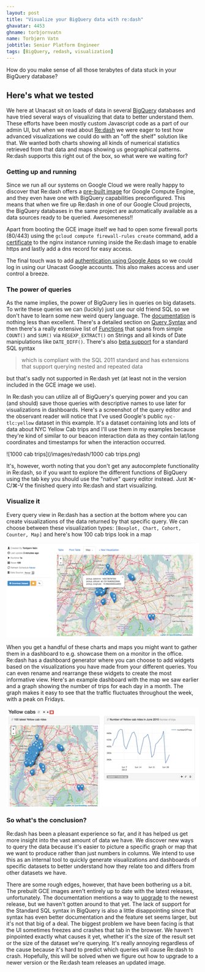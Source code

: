 ```yaml
---
layout: post
title: "Visualize your BigQuery data with re:dash"
ghavatar: 4453
ghname: torbjornvatn
name: Torbjørn Vatn
jobtitle: Senior Platform Engineer
tags: [BigQuery, redash, visualization]
---
```


<div class="message">
  How do you make sense of all those terabytes of data stuck in your BigQuery database?
</div>

## Here's what we tested

We here at Unacast sit on loads of data in several [BigQuery](https://cloud.google.com/bigquery/?utm_source=google&utm_medium=cpc&utm_campaign=2015-q1-cloud-emea-bigdata-bkws-freetrial-en&gclid=CLeD4dyo8c0CFYL4cgodLGMG1A) databases and have tried several ways of visualizing that data to better understand them. These efforts have been mostly custom Javascript code as a part of our admin UI, but when we read about [Re:dash](https://redash.io/) we were eager to test how advanced visualizations we could do with an "off the shelf" solution like that. We wanted both charts showing all kinds of numerical statistics retrieved from that data and maps showing us geographical patterns. Re:dash supports this right out of the box, so what were we waiting for?

### Getting up and running

Since we run all our systems on Google Cloud we were really happy to discover that Re:dash offers a [pre-built image](http://docs.redash.io/en/latest/setup.html#google-compute-engine) for Google Compute Engine, and they even have one with BigQuery capabilities preconfigured. This means that when we fire up Re:dash in one of our Google Cloud projects, the BigQuery databases in the same project are automatically available as a data sources ready to be queried. Awesomeness!!

Apart from booting the GCE image itself we had to open some firewall ports (80/443) using the `gcloud compute firewall-rules create` command, add a [certificate](http://docs.redash.io/en/latest/misc/ssl.html) to the nginx instance running inside the Re:dash image to enable https and lastly add a dns record for easy access.

The final touch was to add [authentication using Google Apps](http://docs.redash.io/en/latest/setup.html#users-google-authentication-setup) so we could log in using our Unacast Google accounts. This also makes access and user control a breeze.

### The power of queries

As the name implies, the power of BigQuery lies in queries on big datasets. To write these queries we can (luckily) just use our old friend SQL so we don't have to learn some new weird query language. The [documentation](https://cloud.google.com/bigquery/query-reference/) is nothing less than excellent. There's a detailed section on [Query Syntax](https://cloud.google.com/bigquery/query-reference#select-syntax) and then there's a really extensive list of [Functions](https://cloud.google.com/bigquery/query-reference#syntax-aggfunctions) that spans from simple `COUNT()` and `SUM()` via `REGEXP_EXTRACT()` on Strings and all kinds of Date manipulations like `DATE_DIFF()`. There's also [beta support](https://cloud.google.com/bigquery/sql-reference/) for a standard SQL syntax

> which is compliant with the SQL 2011 standard and has extensions that support querying nested and repeated data

but that's sadly not supported in Re:dash yet (at least not in the version included in the GCE image we use).

In Re:dash you can utilize all of BigQuery's querying power and you can (and should) save those queries with descriptive names to use later for visualizations in dashboards. Here's a screenshot of the query editor and the observant reader will notice that I've used Google's public `nyc-tlc:yellow` dataset in this example. It's a dataset containing lots and lots of data about NYC Yellow Cab trips and I'll use them in my examples because they're kind of similar to our beacon interaction data as they contain lat/long coordinates and timestamps for when the interaction occurred.

![1000 cab trips](/images/redash/1000 cab trips.png)

It's, however, worth noting that you don't get any autocomplete functionality in Re:dash, so if you want to explore the different functions of BigQuery using the tab key you should use the "native" query editor instead. Just ⌘-C/⌘-V the finished query into Re:dash and start visualizing.

### Visualize it

Every query view in Re:dash has a section at the bottom where you can create visualizations of the data returned by that specific query. We can choose between these visualization types: `[Boxplot, Chart, Cohort, Counter, Map]` and here's how 100 cab trips look in a map

![100 cab trips](/images/redash/visualizations.png)

When you get a handful of these charts and maps you might want to gather them in a dashboard to e.g. showcase them on a monitor in the office. Re:dash has a dashboard generator where you can choose to add widgets based on the visualizations you have made from your different queries. You can even rename and rearrange these widgets to create the most informative view. Here's an example dashboard with the map we saw earlier and a graph showing the number of trips for each day in a month. The graph makes it easy to see that the traffic fluctuates throughout the week, with a peak on Fridays.

![dashboard](/images/redash/dashboard.png)

### So what's the conclusion?

Re:dash has been a pleasant experience so far, and it has helped us get more insight into the vast amount of data we have. We discover new ways to query the data because it's easier to picture a specific graph or map that we want to produce rather than just numbers in columns.
We intend to use this as an internal tool to quickly generate visualizations and dashboards of specific datasets to better understand how they relate too and differs from other datasets we have.

There are some rough edges, however, that have been bothering us a bit. The prebuilt GCE images aren't entirely up to date with the latest releases, unfortunately. The documentation mentions a way to [upgrade](http://docs.redash.io/en/latest/upgrade.html) to the newest release, but we haven't gotten around to that yet. The lack of support for the Standard SQL syntax in BigQuery is also a little disappointing since that syntax has even better documentation and the feature set seems larger, but it's not that big of a deal. The biggest problem we have been facing is that the UI sometimes freezes and crashes that tab in the browser. We haven't pinpointed exactly what causes it yet, whether it's the size of the result set or the size of the dataset we're querying. It's really annoying regardless of the cause because it's hard to predict which queries will cause Re:dash to crash. Hopefully, this will be solved when we figure out how to upgrade to a newer version or the Re:dash team releases an updated image.
